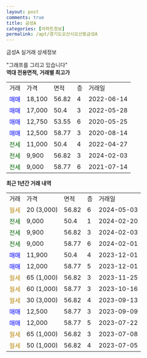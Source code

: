 ```yaml
---
layout: post
comments: true
title: 금성A
categories: [아파트정보]
permalink: /apt/경기도오산시오산동금성A
---
```


금성A 실거래 상세정보

<script type="text/javascript">
  google.charts.load('current', {'packages':['line', 'corechart']});
  google.charts.setOnLoadCallback(drawChart);

  function drawChart() {
    var data = new google.visualization.DataTable();
    data.addColumn('date', '거래일');
    data.addColumn('number', "매매");
    data.addColumn('number', "전세");
    data.addColumn('number', "전매");

    data.addRows([[new Date(Date.parse("2024-05-03")), null, null, null], [new Date(Date.parse("2024-02-20")), null, 9000, null], [new Date(Date.parse("2024-02-03")), null, 9900, null], [new Date(Date.parse("2024-02-01")), null, 9000, null], [new Date(Date.parse("2023-12-01")), 11900, null, null], [new Date(Date.parse("2023-12-01")), 12000, null, null], [new Date(Date.parse("2023-11-25")), null, null, null], [new Date(Date.parse("2023-10-16")), null, null, null], [new Date(Date.parse("2023-09-13")), null, null, null], [new Date(Date.parse("2023-09-09")), 12500, null, null], [new Date(Date.parse("2023-07-22")), 12000, null, null], [new Date(Date.parse("2023-07-08")), null, null, null], [new Date(Date.parse("2023-07-05")), null, null, null]]);

    var options = {
      hAxis: {
        format: 'yyyy/MM/dd'
      },    
      lineWidth: 0,
      pointsVisible: true,    
      title: '최근 1년간 유형별 실거래가 분포',
      legend: { position: 'bottom' }
    };

    var formatter = new google.visualization.NumberFormat({pattern:'###,###'} );
    formatter.format(data, 1);
    formatter.format(data, 2);
    
    setTimeout(function() {
        var chart = new google.visualization.LineChart(document.getElementById('columnchart_material'));
        chart.draw(data, (options));
        document.getElementById('loading').style.display = 'none';
    }, 200);
  }
</script>


<div id="loading" style="z-index:20; display: block; margin-left: 0px">"그래프를 그리고 있습니다"</div>
<div id="columnchart_material" style="width: 95%; margin-left: 0px; display: block"></div>
<!-- contents start -->
<b>역대 전용면적, 거래별 최고가</b>
<table class="sortable">
    <tr>
      <td>거래</td>
      <td>가격</td>
      <td>면적</td>
      <td>층</td>
      <td>거래일</td>
    </tr>
        <tr>
          <td><a style="color: blue">매매</a></td>
          <td>18,100</td>
          <td>56.82</td>
          <td>4</td>
          <td>2022-06-14</td>
        </tr>            <tr>
          <td><a style="color: blue">매매</a></td>
          <td>17,000</td>
          <td>50.4</td>
          <td>3</td>
          <td>2022-05-28</td>
        </tr>            <tr>
          <td><a style="color: blue">매매</a></td>
          <td>12,750</td>
          <td>53.55</td>
          <td>6</td>
          <td>2020-05-25</td>
        </tr>            <tr>
          <td><a style="color: blue">매매</a></td>
          <td>12,500</td>
          <td>58.77</td>
          <td>3</td>
          <td>2020-08-14</td>
        </tr>        
        <tr>
              <td><a style="color: darkgreen">전세</a></td>
              <td>11,000</td>
              <td>50.4</td>
              <td>4</td>
              <td>2022-04-27</td>
            </tr>            <tr>
              <td><a style="color: darkgreen">전세</a></td>
              <td>9,900</td>
              <td>56.82</td>
              <td>3</td>
              <td>2024-02-03</td>
            </tr>            <tr>
              <td><a style="color: darkgreen">전세</a></td>
              <td>9,000</td>
              <td>58.77</td>
              <td>6</td>
              <td>2021-07-14</td>
            </tr>        
    
</table>

<b>최근 1년간 거래 내역</b>

<table class="sortable">
    <tr>
      <td>거래</td>
      <td>가격</td>
      <td>면적</td>
      <td>층</td>
      <td>거래일</td>
    </tr>
    <tr>
      <td><a style="color: darkgoldenrod">월세</a></td>
      <td>20 (3,000)</td>
      <td>56.82</td>
      <td>6</td>
      <td>2024-05-03</td>
    </tr>          <tr>
      <td><a style="color: darkgreen">전세</a></td>
      <td>9,000</td>
      <td>50.4</td>
      <td>1</td>
      <td>2024-02-20</td>
    </tr>          <tr>
      <td><a style="color: darkgreen">전세</a></td>
      <td>9,900</td>
      <td>56.82</td>
      <td>3</td>
      <td>2024-02-03</td>
    </tr>          <tr>
      <td><a style="color: darkgreen">전세</a></td>
      <td>9,000</td>
      <td>58.77</td>
      <td>6</td>
      <td>2024-02-01</td>
    </tr>          <tr>
      <td><a style="color: blue">매매</a></td>
      <td>11,900</td>
      <td>50.4</td>
      <td>4</td>
      <td>2023-12-01</td>
    </tr>          <tr>
      <td><a style="color: blue">매매</a></td>
      <td>12,000</td>
      <td>58.77</td>
      <td>5</td>
      <td>2023-12-01</td>
    </tr>          <tr>
      <td><a style="color: darkgoldenrod">월세</a></td>
      <td>65 (1,000)</td>
      <td>56.82</td>
      <td>3</td>
      <td>2023-11-25</td>
    </tr>          <tr>
      <td><a style="color: darkgoldenrod">월세</a></td>
      <td>60 (1,000)</td>
      <td>58.77</td>
      <td>3</td>
      <td>2023-10-16</td>
    </tr>          <tr>
      <td><a style="color: darkgoldenrod">월세</a></td>
      <td>30 (3,000)</td>
      <td>56.82</td>
      <td>4</td>
      <td>2023-09-13</td>
    </tr>          <tr>
      <td><a style="color: blue">매매</a></td>
      <td>12,500</td>
      <td>58.77</td>
      <td>3</td>
      <td>2023-09-09</td>
    </tr>          <tr>
      <td><a style="color: blue">매매</a></td>
      <td>12,000</td>
      <td>58.77</td>
      <td>5</td>
      <td>2023-07-22</td>
    </tr>          <tr>
      <td><a style="color: darkgoldenrod">월세</a></td>
      <td>65 (1,000)</td>
      <td>56.82</td>
      <td>3</td>
      <td>2023-07-08</td>
    </tr>          <tr>
      <td><a style="color: darkgoldenrod">월세</a></td>
      <td>50 (1,000)</td>
      <td>56.82</td>
      <td>4</td>
      <td>2023-07-05</td>
    </tr>      </table>
<!-- contents end -->    

